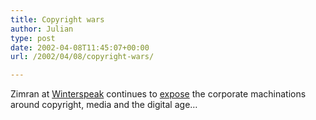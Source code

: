 ```yaml
---
title: Copyright wars
author: Julian
type: post
date: 2002-04-08T11:45:07+00:00
url: /2002/04/08/copyright-wars/

---
```

Zimran at [Winterspeak][1] continues to <a href="http://www.winterspeak.com/2002_04_01_archive.html#75059188" target="_blank">expose</a> the corporate machinations around copyright, media and the digital age&#8230;

 [1]: http://www.winterspeak.com/
